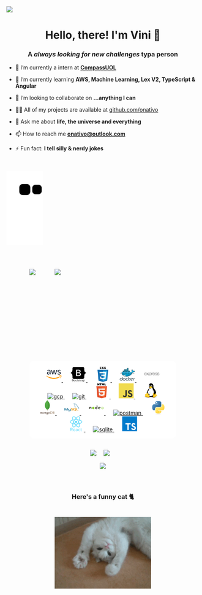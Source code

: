 <img height="30" src="https://user-images.githubusercontent.com/73674662/209015718-8340e1a1-9dd3-4ae8-bf27-92005794261e.png" />

<h1 align="center">Hello, there! I'm Vini 👋</h1>
<h3 align="center">A <strong><i>always looking for new challenges</i></strong> typa person</h3>


- 🔭 I’m currently a intern at **[CompassUOL](https://compass.uol)**

- 🌱 I’m currently learning **AWS, Machine Learning, Lex V2, TypeScript & Angular**

- 👯 I’m looking to collaborate on **...anything I can**

- 👨‍💻 All of my projects are available at [github.com/onativo](https://github.com/onativo)

- 💬 Ask me about **life, the universe and everything**

- 📫 How to reach me **onativo@outlook.com**

- ⚡ Fun fact: **I tell silly & nerdy jokes**

<br>

![snake svg](https://github.com/onativo/onativo/blob/output/github-contribution-grid-snake.svg)

<div align="center" style="display:flex; padding:20px; margin: 15px;">
   <img style="padding: 25px;" height="180px" align="center" src="https://github-readme-stats.vercel.app/api/top-langs/?username=onativo&layout=compact&langs_count=6&theme=dracula"/>

   <img style="padding: 25px;" height="180px" align="center" src="https://github-readme-stats.vercel.app/api?username=onativo&show_icons=true&theme=dracula&include_all_commits=true&count_private=true&hide=issues"/>
</div>

<div align="center"
  style="width:70%;
  margin: 0 auto; 
  background-color:#fff;
  border-top-left-radius: 10px;
  border-bottom-left-radius: 10px;
  border-top-right-radius: 10px;
  border-bottom-right-radius: 10px;
  padding: 15px;">
  <a style="padding:10px"  href="https://aws.amazon.com" target="_blank" rel="noreferrer">
    <img src="https://raw.githubusercontent.com/devicons/devicon/master/icons/amazonwebservices/amazonwebservices-original-wordmark.svg" alt="aws" width="40" height="40" />
  </a>
  <a style="padding:10px"  href="https://getbootstrap.com" target="_blank" rel="noreferrer">
    <img src="https://raw.githubusercontent.com/devicons/devicon/master/icons/bootstrap/bootstrap-plain-wordmark.svg" alt="bootstrap" width="40" height="40" />
  </a>
  <a style="padding:10px"  href="https://www.w3schools.com/css/" target="_blank" rel="noreferrer">
    <img src="https://raw.githubusercontent.com/devicons/devicon/master/icons/css3/css3-original-wordmark.svg" alt="css3" width="40" height="40" />
  </a>
  <a style="padding:10px"  href="https://www.docker.com/" target="_blank" rel="noreferrer">
    <img src="https://raw.githubusercontent.com/devicons/devicon/master/icons/docker/docker-original-wordmark.svg" alt="docker" width="40" height="40" />
  </a>
  <a style="padding:10px"  href="https://expressjs.com" target="_blank" rel="noreferrer">
    <img src="https://raw.githubusercontent.com/devicons/devicon/master/icons/express/express-original-wordmark.svg" alt="express" width="40" height="40" />
  </a>
  <a style="padding:10px"  href="https://cloud.google.com" target="_blank" rel="noreferrer">
    <img src="https://www.vectorlogo.zone/logos/google_cloud/google_cloud-icon.svg" alt="gcp" width="40" height="40" />
  </a>
  <a style="padding:10px"  href="https://git-scm.com/" target="_blank" rel="noreferrer">
    <img src="https://www.vectorlogo.zone/logos/git-scm/git-scm-icon.svg" alt="git" width="40" height="40" />
  </a>
  <a style="padding:10px"  href="https://www.w3.org/html/" target="_blank" rel="noreferrer">
    <img src="https://raw.githubusercontent.com/devicons/devicon/master/icons/html5/html5-original-wordmark.svg" alt="html5" width="40" height="40" />
  </a>
  <a style="padding:10px"  href="https://developer.mozilla.org/en-US/docs/Web/JavaScript" target="_blank" rel="noreferrer">
    <img src="https://raw.githubusercontent.com/devicons/devicon/master/icons/javascript/javascript-original.svg" alt="javascript" width="40" height="40" />
  </a>  
  <a style="padding:10px"  href="https://www.linux.org/" target="_blank" rel="noreferrer">
    <img src="https://raw.githubusercontent.com/devicons/devicon/master/icons/linux/linux-original.svg" alt="linux" width="40" height="40" />
  </a>
  <a style="padding:10px"  href="https://www.mongodb.com/" target="_blank" rel="noreferrer">
    <img src="https://raw.githubusercontent.com/devicons/devicon/master/icons/mongodb/mongodb-original-wordmark.svg" alt="mongodb" width="40" height="40" />
  </a>
  <a style="padding:10px"  href="https://www.mysql.com/" target="_blank" rel="noreferrer">
    <img src="https://raw.githubusercontent.com/devicons/devicon/master/icons/mysql/mysql-original-wordmark.svg" alt="mysql" width="40" height="40" />
  </a>  
  <a style="padding:10px"  href="https://nodejs.org" target="_blank" rel="noreferrer">
    <img src="https://raw.githubusercontent.com/devicons/devicon/master/icons/nodejs/nodejs-original-wordmark.svg" alt="nodejs" width="40" height="40" />
  </a>  
  <a style="padding:10px"  href="https://postman.com" target="_blank" rel="noreferrer">
    <img src="https://www.vectorlogo.zone/logos/getpostman/getpostman-icon.svg" alt="postman" width="40" height="40" />
  </a>
  <a style="padding:10px"  href="https://www.python.org" target="_blank" rel="noreferrer">
    <img src="https://raw.githubusercontent.com/devicons/devicon/master/icons/python/python-original.svg" alt="python" width="40" height="40" />
  </a>
  <a style="padding:10px"  href="https://reactjs.org/" target="_blank" rel="noreferrer">
    <img src="https://raw.githubusercontent.com/devicons/devicon/master/icons/react/react-original-wordmark.svg" alt="react" width="40" height="40" />
  </a>
  <a style="padding:10px"  href="https://www.sqlite.org/" target="_blank" rel="noreferrer">
    <img src="https://www.vectorlogo.zone/logos/sqlite/sqlite-icon.svg" alt="sqlite" width="40" height="40" />
  </a>
  <a style="padding:10px" href="https://www.typescriptlang.org/" target="_blank" rel="noreferrer">
    <img src="https://raw.githubusercontent.com/devicons/devicon/master/icons/typescript/typescript-original.svg" alt="typescript" width="40" height="40" />
  </a>
</div>

<div align="center" style="padding-top:30px">
  <a style="padding-top:15px" href="https://www.linkedin.com/in/onativo" target="_blank"><img src="https://img.shields.io/badge/-LinkedIn-%230077B5?style=for-the-badge&logo=linkedin&logoColor=white" target="_blank"></a>
  <a style="padding:15px" href = "mailto: onativo@outlook.com"><img src="https://img.shields.io/badge/-Outlook-%23333?style=for-the-badge&logo=microsoft&logoColor=white" target="_blank"></a>
</div>

<div align="center" style="padding: 15px">
   <img src="https://github-readme-stats.vercel.app/api/wakatime?username=onativo&theme=aura&hide_border=true"/>
  </a>
</div>

<div align="center">
  <h3 style="padding:20px">Here's a funny cat 🐈</h3>
  <img src="./src/img/cat-cute.gif" style="max-width: 50%">
</div>